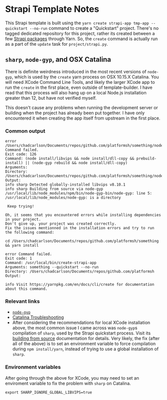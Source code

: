 # Strapi Template Notes  

This Strapi template is built using the `yarn create strapi-app tmp-app --quickstart --no-run` command to create a "Quickstart" project. There's no tagged dedicated repository for this project, rather its created between a few [Strapi packages](https://github.com/strapi/strapi/tree/master/packages) through Yarn. So, the `create` command is actually run as a part of the `update` task for `project/strapi.py`. 

## `sharp`, `node-gyp`, and OSX Catalina

There is definite weirdness introduced in the most recent versions of `node-gyp`, which is used by the `create` yarn process on OSX 10.15.X Catalina. You will need XCode Command Line Tools, and likely the larger XCode app to run the `create` in the first place, even outside of template-builder. I have read that this process will also hang up on a local Node.js installation greater than 12, but have not verified myself. 

This doesn't cause any problems when running the development server or building when the project has already been put together. I have only encountered it when creating the app itself from upstream in the first place.

### Common output

```
error /Users/chadcarlson/Documents/repos/github.com/platformsh/something/node_modules/sharp: Command failed.
Exit code: 126
Command: (node install/libvips && node install/dll-copy && prebuild-install) || (node-gyp rebuild && node install/dll-copy)
Arguments: 
Directory: /Users/chadcarlson/Documents/repos/github.com/platformsh/something/node_modules/sharp
Output:
info sharp Detected globally-installed libvips v8.10.1
info sharp Building from source via node-gyp
/usr/local/lib/node_modules/npm/bin/node-gyp-bin/node-gyp: line 5: /usr/local/lib/node_modules/node-gyp: is a directory

 Keep trying!             

Oh, it seems that you encountered errors while installing dependencies in your project.
Don't give up, your project was created correctly.
Fix the issues mentionned in the installation errors and try to run the following command:

cd /Users/chadcarlson/Documents/repos/github.com/platformsh/something && yarn install

error Command failed.
Exit code: 1
Command: /usr/local/bin/create-strapi-app
Arguments: something --quickstart --no-run
Directory: /Users/chadcarlson/Documents/repos/github.com/platformsh
Output:

info Visit https://yarnpkg.com/en/docs/cli/create for documentation about this command.
```

### Relevant links

- [`node-gyp`](https://github.com/nodejs/node-gyp#on-macos)
- [Catalina Troubleshooting](https://github.com/nodejs/node-gyp/blob/master/macOS_Catalina.md)
- After considering the recommendations for local XCode installation above, the most common issue I came across was `node-gyp`s compilation of `sharp`, used by the Strapi quickstart process. Visit its [building from source](https://sharp.pixelplumbing.com/install#building-from-source) documentation for details. Very likely, the fix (after all of the above) is to set an environment variable to force compilation during `npm install/yarn`, instead of trying to use a global installation of `sharp`.

### Environment variables

After going through the above for XCode, you may need to set an enviroment variable to fix the problem with `sharp` on Catalina. 

```
export SHARP_IGNORE_GLOBAL_LIBVIPS=true
```
